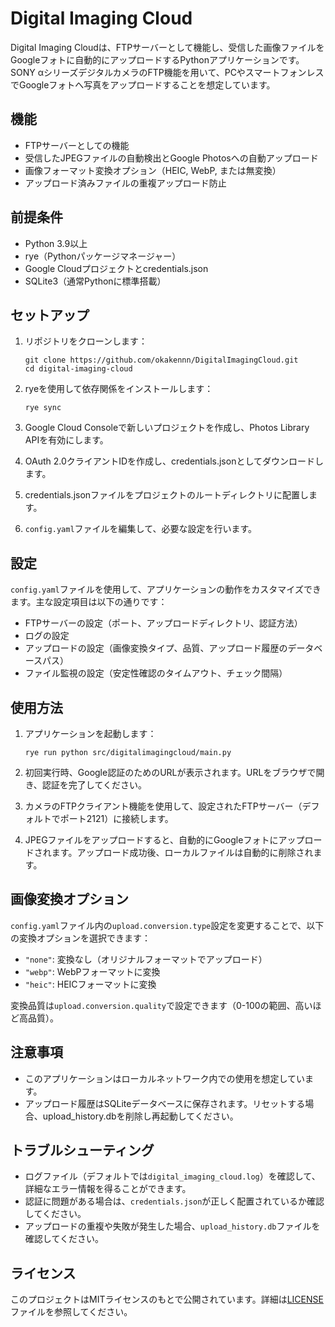# Digital Imaging Cloud

Digital Imaging Cloudは、FTPサーバーとして機能し、受信した画像ファイルをGoogleフォトに自動的にアップロードするPythonアプリケーションです。
SONY αシリーズデジタルカメラのFTP機能を用いて、PCやスマートフォンレスでGoogleフォトへ写真をアップロードすることを想定しています。

## 機能

- FTPサーバーとしての機能
- 受信したJPEGファイルの自動検出とGoogle Photosへの自動アップロード
- 画像フォーマット変換オプション（HEIC, WebP, または無変換）
- アップロード済みファイルの重複アップロード防止

## 前提条件

- Python 3.9以上
- rye（Pythonパッケージマネージャー）
- Google Cloudプロジェクトとcredentials.json
- SQLite3（通常Pythonに標準搭載）

## セットアップ

1. リポジトリをクローンします：
   ```
   git clone https://github.com/okakennn/DigitalImagingCloud.git
   cd digital-imaging-cloud
   ```

2. ryeを使用して依存関係をインストールします：
   ```
   rye sync
   ```

3. Google Cloud Consoleで新しいプロジェクトを作成し、Photos Library APIを有効にします。

4. OAuth 2.0クライアントIDを作成し、credentials.jsonとしてダウンロードします。

5. credentials.jsonファイルをプロジェクトのルートディレクトリに配置します。

6. `config.yaml`ファイルを編集して、必要な設定を行います。

## 設定

`config.yaml`ファイルを使用して、アプリケーションの動作をカスタマイズできます。主な設定項目は以下の通りです：

- FTPサーバーの設定（ポート、アップロードディレクトリ、認証方法）
- ログの設定
- アップロードの設定（画像変換タイプ、品質、アップロード履歴のデータベースパス）
- ファイル監視の設定（安定性確認のタイムアウト、チェック間隔）

## 使用方法

1. アプリケーションを起動します：
   ```
   rye run python src/digitalimagingcloud/main.py
   ```

2. 初回実行時、Google認証のためのURLが表示されます。URLをブラウザで開き、認証を完了してください。

3. カメラのFTPクライアント機能を使用して、設定されたFTPサーバー（デフォルトでポート2121）に接続します。

4. JPEGファイルをアップロードすると、自動的にGoogleフォトにアップロードされます。アップロード成功後、ローカルファイルは自動的に削除されます。

## 画像変換オプション

`config.yaml`ファイル内の`upload.conversion.type`設定を変更することで、以下の変換オプションを選択できます：

- `"none"`: 変換なし（オリジナルフォーマットでアップロード）
- `"webp"`: WebPフォーマットに変換
- `"heic"`: HEICフォーマットに変換

変換品質は`upload.conversion.quality`で設定できます（0-100の範囲、高いほど高品質）。

## 注意事項

- このアプリケーションはローカルネットワーク内での使用を想定しています。
- アップロード履歴はSQLiteデータベースに保存されます。リセットする場合、upload_history.dbを削除し再起動してください。

## トラブルシューティング

- ログファイル（デフォルトでは`digital_imaging_cloud.log`）を確認して、詳細なエラー情報を得ることができます。
- 認証に問題がある場合は、`credentials.json`が正しく配置されているか確認してください。
- アップロードの重複や失敗が発生した場合、`upload_history.db`ファイルを確認してください。

## ライセンス

このプロジェクトはMITライセンスのもとで公開されています。詳細は[LICENSE](LICENSE)ファイルを参照してください。
